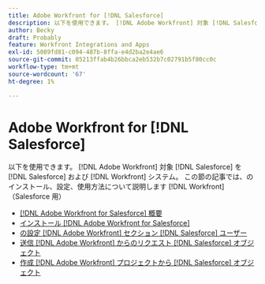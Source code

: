 ```yaml
---
title: Adobe Workfront for [!DNL Salesforce]
description: 以下を使用できます。 [!DNL Adobe Workfront] 対象 [!DNL Salesforce] を [!DNL Salesforce] および [!DNL Workfront] システム。 この節の記事では、のインストール、設定、使用方法について説明します [!DNL Workfront] （Salesforce 用）
author: Becky
draft: Probably
feature: Workfront Integrations and Apps
exl-id: 5089fd81-c094-487b-8ffa-e4d2ba2e4ae6
source-git-commit: 05213ffab4b26bbca2eb532b7c02791b5f80cc0c
workflow-type: tm+mt
source-wordcount: '67'
ht-degree: 1%

---
```


# Adobe Workfront for [!DNL Salesforce]

以下を使用できます。 [!DNL Adobe Workfront] 対象 [!DNL Salesforce] を [!DNL Salesforce] および [!DNL Workfront] システム。 この節の記事では、のインストール、設定、使用方法について説明します [!DNL Workfront] （Salesforce 用）

* [[!DNL Adobe Workfront for Salesforce] 概要](../../workfront-integrations-and-apps/using-workfront-with-salesforce/workfront-for-salesforce-overview.md)
* [インストール [!DNL Adobe Workfront for Salesforce]](../../workfront-integrations-and-apps/using-workfront-with-salesforce/install-workfront-for-salesforce.md)
* [の設定 [!DNL Adobe Workfront] セクション [!DNL Salesforce] ユーザー](../../workfront-integrations-and-apps/using-workfront-with-salesforce/configure-wf-section-for-salesforce-users.md)
* [送信 [!DNL Adobe Workfront] からのリクエスト [!DNL Salesforce] オブジェクト](../../workfront-integrations-and-apps/using-workfront-with-salesforce/submit-workfront-requests-from-salesforce-objects.md)
* [作成 [!DNL Adobe Workfront] プロジェクトから [!DNL Salesforce] オブジェクト](../../workfront-integrations-and-apps/using-workfront-with-salesforce/create-wf-projects-from-salesforce-objects.md)
